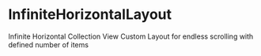 InfiniteHorizontalLayout
========================

Infinite Horizontal Collection View Custom Layout for endless scrolling with defined number of items

